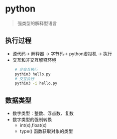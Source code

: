# python
> 强类型的解释型语言
## 执行过程
* 源代码-> 解释器 -> 字节码-> python虚拟机 -> 执行
* 交互和非交互解释环境
  ```bash
   # 非交互执行
   pythin3 hello.py
   # 交互执行
   pythin3 -i hello.py

  ```
## 数据类型
* 数字类型：整数、浮点数、复数
* 数字类型的强制转换
  - int(x),float(x) 
  - type() 函数获取对象的类型
  